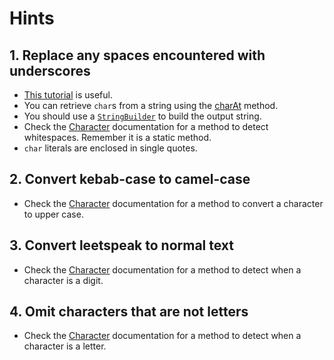 # Hints

## 1. Replace any spaces encountered with underscores

- [This tutorial][chars-tutorial] is useful.
- You can retrieve `char`s from a string using the [charAt][char-at] method.
- You should use a [`StringBuilder`][string-builder] to build the output string.
- Check the [Character][chars-docs] documentation for a method to detect whitespaces. Remember it is a static method.
- `char` literals are enclosed in single quotes.

## 2. Convert kebab-case to camel-case

- Check the [Character][chars-docs] documentation for a method to convert a character to upper case.

## 3. Convert leetspeak to normal text

- Check the [Character][chars-docs] documentation for a method to detect when a character is a digit.

## 4. Omit characters that are not letters

- Check the [Character][chars-docs] documentation for a method to detect when a character is a letter.

[chars-docs]: https://docs.oracle.com/en/java/javase/14/docs/api/java.base/java/lang/Character.html
[chars-tutorial]: https://docs.oracle.com/javase/tutorial/java/data/characters.html
[char-at]: https://docs.oracle.com/en/java/javase/14/docs/api/java.base/java/lang/String.html#charAt(int)
[string-builder]: https://docs.oracle.com/en/java/javase/14/docs/api/java.base/java/lang/StringBuilder.html
